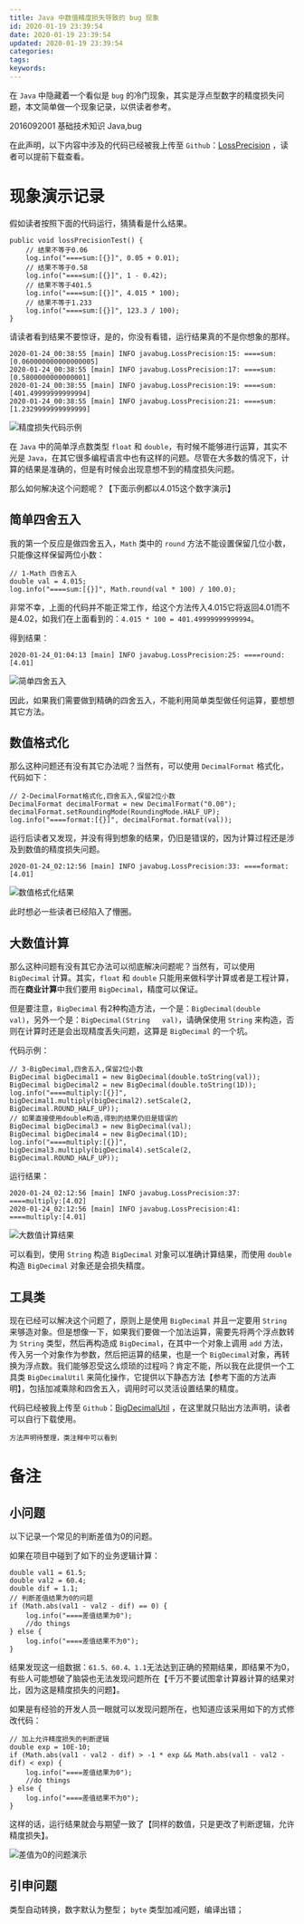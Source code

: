 ```yaml
---
title: Java 中数值精度损失导致的 bug 现象
id: 2020-01-19 23:39:54
date: 2020-01-19 23:39:54
updated: 2020-01-19 23:39:54
categories:
tags:
keywords:
---
```



在 `Java` 中隐藏着一个看似是 `bug` 的冷门现象，其实是浮点型数字的精度损失问题，本文简单做一个现象记录，以供读者参考。

2016092001
基础技术知识
Java,bug


<!-- more -->


在此声明，以下内容中涉及的代码已经被我上传至 `Github`：[LossPrecision](https://github.com/iplaypi/iplaypistudy/tree/master/iplaypistudy-normal/src/main/java/org/playpi/study/javabug) ，读者可以提前下载查看。


# 现象演示记录


假如读者按照下面的代码运行，猜猜看是什么结果。

```
public void lossPrecisionTest() {
	// 结果不等于0.06
	log.info("====sum:[{}]", 0.05 + 0.01);
	// 结果不等于0.58
	log.info("====sum:[{}]", 1 - 0.42);
	// 结果不等于401.5
	log.info("====sum:[{}]", 4.015 * 100);
	// 结果不等于1.233
	log.info("====sum:[{}]", 123.3 / 100);
}
```

请读者看到结果不要惊讶，是的，你没有看错，运行结果真的不是你想象的那样。

```
2020-01-24_00:38:55 [main] INFO javabug.LossPrecision:15: ====sum:[0.060000000000000005]
2020-01-24_00:38:55 [main] INFO javabug.LossPrecision:17: ====sum:[0.5800000000000001]
2020-01-24_00:38:55 [main] INFO javabug.LossPrecision:19: ====sum:[401.49999999999994]
2020-01-24_00:38:55 [main] INFO javabug.LossPrecision:21: ====sum:[1.2329999999999999]
```

![精度损失代码示例](https://raw.githubusercontent.com/iplaypi/img-playpi/master/img/2016/20200124004608.png "精度损失代码示例")

在 `Java` 中的简单浮点数类型 `float` 和 `double`，有时候不能够进行运算，其实不光是 `Java`，在其它很多编程语言中也有这样的问题。尽管在大多数的情况下，计算的结果是准确的，但是有时候会出现意想不到的精度损失问题。

那么如何解决这个问题呢？【下面示例都以4.015这个数字演示】

## 简单四舍五入

我的第一个反应是做四舍五入，`Math` 类中的 `round` 方法不能设置保留几位小数，只能像这样保留两位小数：

```
// 1-Math 四舍五入
double val = 4.015;
log.info("====sum:[{}]", Math.round(val * 100) / 100.0);
```

非常不幸，上面的代码并不能正常工作，给这个方法传入4.015它将返回4.01而不是4.02，如我们在上面看到的：`4.015 * 100 = 401.49999999999994`。

得到结果：

```
2020-01-24_01:04:13 [main] INFO javabug.LossPrecision:25: ====round:[4.01]
```

![简单四舍五入](https://raw.githubusercontent.com/iplaypi/img-playpi/master/img/2016/20200124010553.png "简单四舍五入")

因此，如果我们需要做到精确的四舍五入，不能利用简单类型做任何运算，要想想其它方法。

## 数值格式化

那么这种问题还有没有其它办法呢？当然有，可以使用 `DecimalFormat` 格式化，代码如下：

```
// 2-DecimalFormat格式化,四舍五入,保留2位小数
DecimalFormat decimalFormat = new DecimalFormat("0.00");
decimalFormat.setRoundingMode(RoundingMode.HALF_UP);
log.info("====format:[{}]", decimalFormat.format(val));
```

运行后读者又发现，并没有得到想象的结果，仍旧是错误的，因为计算过程还是涉及到数值的精度损失问题。

```
2020-01-24_02:12:56 [main] INFO javabug.LossPrecision:33: ====format:[4.01]
```

![数值格式化结果](https://raw.githubusercontent.com/iplaypi/img-playpi/master/img/2016/20200124021515.png "数值格式化结果")

此时想必一些读者已经陷入了懵圈。

## 大数值计算

那么这种问题有没有其它办法可以彻底解决问题呢？当然有，可以使用 `BigDecimal` 计算。其实，`float` 和 `double` 只能用来做科学计算或者是工程计算，而在**商业计算**中我们要用 `BigDecimal`，精度可以保证。

但是要注意，`BigDecimal` 有2种构造方法，一个是：`BigDecimal(double   val)`，另外一个是：`BigDecimal(String   val)`，请确保使用 `String` 来构造，否则在计算时还是会出现精度丢失问题，这算是 `BigDecimal` 的一个坑。

代码示例：

```
// 3-BigDecimal,四舍五入,保留2位小数
BigDecimal bigDecimal1 = new BigDecimal(double.toString(val));
BigDecimal bigDecimal2 = new BigDecimal(double.toString(1D));
log.info("====multiply:[{}]", bigDecimal1.multiply(bigDecimal2).setScale(2, BigDecimal.ROUND_HALF_UP));
// 如果直接使用double构造,得到的结果仍旧是错误的
BigDecimal bigDecimal3 = new BigDecimal(val);
BigDecimal bigDecimal4 = new BigDecimal(1D);
log.info("====multiply:[{}]", bigDecimal3.multiply(bigDecimal4).setScale(2, BigDecimal.ROUND_HALF_UP));
```

运行结果：

```
2020-01-24_02:12:56 [main] INFO javabug.LossPrecision:37: ====multiply:[4.02]
2020-01-24_02:12:56 [main] INFO javabug.LossPrecision:41: ====multiply:[4.01]
```

![大数值计算结果](https://raw.githubusercontent.com/iplaypi/img-playpi/master/img/2016/20200124021359.png "大数值计算结果")

可以看到，使用 `String` 构造 `BigDecimal` 对象可以准确计算结果，而使用 `double` 构造 `BigDecimal` 对象还是会损失精度。

## 工具类

现在已经可以解决这个问题了，原则上是使用 `BigDecimal` 并且一定要用 `String` 来够造对象。但是想像一下，如果我们要做一个加法运算，需要先将两个浮点数转为 `String` 类型，然后再构造成 `BigDecimal`，在其中一个对象上调用 `add` 方法，传入另一个对象作为参数，然后把运算的结果，也是一个 `BigDecimal`对象，再转换为浮点数。我们能够忍受这么烦琐的过程吗？肯定不能，所以我在此提供一个工具类 `BigDecimalUtil` 来简化操作，它提供以下静态方法【参考下面的方法声明】，包括加减乘除和四舍五入，调用时可以灵活设置结果的精度。

代码已经被我上传至 `Github`：[BigDecimalUtil](https://github.com/iplaypi/iplaypistudy/tree/master/iplaypistudy-common-core/src/main/java/org/playpi/study/util) ，在这里就只贴出方法声明，读者可以自行下载使用。

```
方法声明待整理，类注释中可以看到
```


# 备注


## 小问题

以下记录一个常见的判断差值为0的问题。

如果在项目中碰到了如下的业务逻辑计算：

```
double val1 = 61.5;
double val2 = 60.4;
double dif = 1.1;
// 判断差值结果为0的问题
if (Math.abs(val1 - val2 - dif) == 0) {
	log.info("====差值结果为0");
	//do things
} else {
	log.info("====差值结果不为0");
}
```

结果发现这一组数据：`61.5、60.4、1.1`无法达到正确的预期结果，即结果不为0，有些人可能想破了脑袋也无法发现问题所在【千万不要试图拿计算器计算的结果对比，因为这是精度损失的问题】。

如果是有经验的开发人员一眼就可以发现问题所在，也知道应该采用如下的方式修改代码：

```
// 加上允许精度损失的判断逻辑
double exp = 10E-10;
if (Math.abs(val1 - val2 - dif) > -1 * exp && Math.abs(val1 - val2 - dif) < exp) {
	log.info("====差值结果为0");
	//do things
} else {
	log.info("====差值结果不为0");
}
```

这样的话，运行结果就会与期望一致了【同样的数值，只是更改了判断逻辑，允许精度损失】。

![差值为0的问题演示](https://raw.githubusercontent.com/iplaypi/img-playpi/master/img/2016/20200124022757.png "差值为0的问题演示")

## 引申问题

类型自动转换，数字默认为整型；
`byte` 类型加减问题，编译出错；

